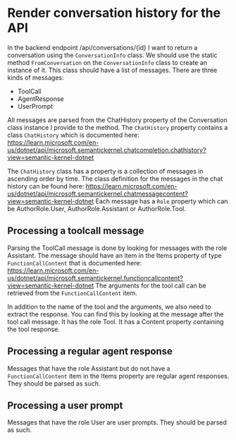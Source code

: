 # Render conversation history for the API

In the backend endpoint /api/conversations/{id} I want to return a conversation using the `ConversationInfo` class.
We should use the static method `FromConversation` on the `ConversationInfo` class to create an instance of it.
This class should have a list of messages. There are three kinds of messages:

- ToolCall
- AgentResponse
- UserPrompt

All messages are parsed from the ChatHistory property of the Conversation class instance I provide to the method.
The `ChatHistory` property contains a class `ChatHistory` which is documented here: https://learn.microsoft.com/en-us/dotnet/api/microsoft.semantickernel.chatcompletion.chathistory?view=semantic-kernel-dotnet

The `ChatHistory` class has a property is a collection of messages in ascending order by time.
The class definition for the messages in the chat history can be found here: https://learn.microsoft.com/en-us/dotnet/api/microsoft.semantickernel.chatmessagecontent?view=semantic-kernel-dotnet
Each message has a `Role` property which can be AuthorRole.User, AuthorRole.Assistant or AuthorRole.Tool.

## Processing a toolcall message

Parsing the ToolCall message is done by looking for messages with the role Assistant. The message should
have an item in the Items property of type `FunctionCallContent` that is documented here: https://learn.microsoft.com/en-us/dotnet/api/microsoft.semantickernel.functioncallcontent?view=semantic-kernel-dotnet
The arguments for the tool call can be retrieved from the `FunctionCallContent` item. 

In addition to the name of the tool and the arguments, we also need to extract the response.
You can find this by looking at the message after the tool call message. It has the role Tool. It has a Content property
containing the tool response.

## Processing a regular agent response

Messages that have the role Assistant but do not have a `FunctionCallContent` item in the Items property
are regular agent responses. They should be parsed as such.

## Processing a user prompt

Messages that have the role User are user prompts. They should be parsed as such.
